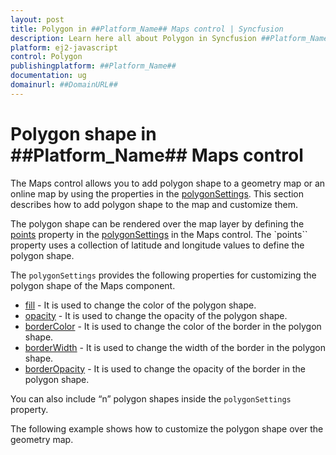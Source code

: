 ```yaml
---
layout: post
title: Polygon in ##Platform_Name## Maps control | Syncfusion
description: Learn here all about Polygon in Syncfusion ##Platform_Name## Maps control of Syncfusion Essential JS 2 and more.
platform: ej2-javascript
control: Polygon 
publishingplatform: ##Platform_Name##
documentation: ug
domainurl: ##DomainURL##
---
```


# Polygon shape in ##Platform_Name## Maps control

The Maps control allows you to add polygon shape to a geometry map or an online map by using the properties in the [polygonSettings](). This section describes how to add polygon shape to the map and customize them.

The polygon shape can be rendered over the map layer by defining the [points]() property in the [polygonSettings]() in the Maps control. The `points`` property uses a collection of latitude and longitude values to define the polygon shape.

The `polygonSettings` provides the following properties for customizing the polygon shape of the Maps component.

* [fill]() - It is used to change the color of the polygon shape.
* [opacity]() - It is used to change the opacity of the polygon shape.
* [borderColor]() - It is used to change the color of the border in the polygon shape.
* [borderWidth]() - It is used to change the width of the border in the polygon shape.
* [borderOpacity]() - It is used to change the opacity of the border in the polygon shape.

You can also include “n” polygon shapes inside the `polygonSettings` property.

The following example shows how to customize the polygon shape over the geometry map.